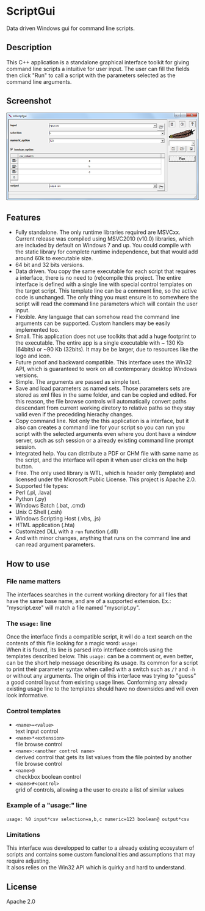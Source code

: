# ScriptGui
Data driven Windows gui for command line scripts.

## Description
This C++ application is a standalone graphical interface toolkit for giving command line scripts a intuitive for user input. The user can fill the fields then click "Run" to call a script with the parameters selected as the command line arguments.

## Screenshot
![screenshot](https://github.com/pemn/ScriptGui/blob/master/assets/screenshot1.png)

## Features
- Fully standalone. The only runtime libraries required are MSVCxx. Current release was compiled using MSVC2010 (v10.0) libraries, which are included by default on Windows 7 and up. You could compile with the static library for complete runtime independence, but that would add around 60k to executable size.
- 64 bit and 32 bits versions.
- Data driven. You copy the same executable for each script that requires a interface, there is no need to (re)compile this project. The entire interface is defined with a single line with special control templates on the target script. This template line can be a comment line, so the active code is unchanged. The only thing you must ensure is to somewhere the script will read the command line parameters which will contain the user input.
- Flexible. Any language that can somehow read the command line arguments can be supported. Custom handlers may be easily implemented too.
- Small. This application does not use toolkits that add a huge footprint to the executable. The entire app is a single executable with ~ 130 Kb (64bits) or ~90 Kb (32bits). It may be be larger, due to resources like the logo and icon.
- Future proof and backward compatible. This interface uses the Win32 API, which is guaranteed to work on all contemporary desktop Windows versions.
- Simple. The arguments are passed as simple text.
- Save and load parameters as named sets. Those parameters sets are stored as xml files in the same folder, and can be copied and edited. For this reason, the file browse controls will automatically convert paths descendant from current working diretory to relative paths so they stay valid even if the precedding hierachy changes.
- Copy command line. Not only the this application is a interface, but it also can creates a command line for your script so you can run you script with the selected arguments even where you dont have a window server, such as ssh session or a already existing command line prompt session.
- Integrated help. You can distribute a PDF or CHM file with same name as the script, and the interface will open it when user clicks on the help button.
- Free. The only used library is WTL, which is header only (template) and licensed under the Microsoft Public License.  This project is  Apache 2.0.
- Supported file types:
 - Perl (.pl, .lava)
 - Python (.py)
 - Windows Batch (.bat, .cmd)
 - Unix C Shell (.csh)
 - Windows Scripting Host (.vbs, .js)
 - HTML application (.hta)
 - Customized DLL with a `run` function (.dll)
 - And with minor changes, anything that runs on the command line and can read argument parameters.

## How to use
### File name matters
The interfaces searches in the current working directory for all files that have the same base name, and are of a supported extension.
Ex.: "myscript.exe" will match a file named "myscript.py".

### The `usage:` line
Once the interface finds a compatible script, it will do a text search on the contents of this file looking for a magic word: `usage:`  
When it is found, its line is parsed into interface controls using the templates described below. This `usage:` can be a comment or, even better, can be the short help message describing its usage. Its common for a script to print their parameter syntax when called with a switch such as `/?` and `-h` or without any arguments. The origin of this interface was trying to "guess" a good control layout from existing usage lines. Conforming any already existing usage line to the templates should have no downsides and will even look informative.

### Control templates
- `<name>=<value>`  
text input control
- `<name>*<extension>`  
file browse control
- `<name>:<another control name>`  
derived control that gets its list values from the file pointed by another file browse control
- `<name>@`  
checkbox boolean control
- `<name>#<control>`  
grid of controls, allowing a the user to create a list of similar values

### Example of a "usage:" line
`usage: %0 input*csv selection=a,b,c numeric=123 boolean@ output*csv`  

### Limitations
This interface was developped to catter to a already existing ecosystem of scripts and contains some custom funcionalities and assumptions that may require adjusting.  
It alsos relies on the Win32 API which is quirky and hard to understand.  

## License
Apache 2.0

